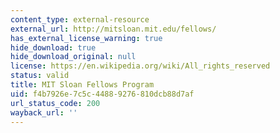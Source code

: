 ```yaml
---
content_type: external-resource
external_url: http://mitsloan.mit.edu/fellows/
has_external_license_warning: true
hide_download: true
hide_download_original: null
license: https://en.wikipedia.org/wiki/All_rights_reserved
status: valid
title: MIT Sloan Fellows Program
uid: f4b7926e-7c5c-4488-9276-810dcb88d7af
url_status_code: 200
wayback_url: ''
---
```


